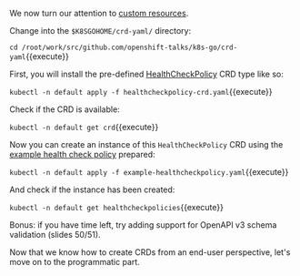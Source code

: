 We now turn our attention to [custom resources](https://kubernetes.io/docs/concepts/extend-kubernetes/api-extension/custom-resources/). 

Change into the `$K8SGOHOME/crd-yaml/` directory:

`cd /root/work/src/github.com/openshift-talks/k8s-go/crd-yaml`{{execute}}


First, you will install the pre-defined [HealthCheckPolicy](https://github.com/openshift-talks/k8s-go/blob/master/crd-yaml/healthcheckpolicy-crd.yaml) CRD type like so:

`kubectl -n default apply -f healthcheckpolicy-crd.yaml`{{execute}}

Check if the CRD is available:

`kubectl -n default get crd`{{execute}}

Now you can create an instance of this `HealthCheckPolicy` CRD using the [example health check policy](https://github.com/openshift-talks/k8s-go/blob/master/crd-yaml/example-healthcheckpolicy.yaml) prepared:

`kubectl -n default apply -f example-healthcheckpolicy.yaml`{{execute}}

And check if the instance has been created:

`kubectl -n default get healthcheckpolicies`{{execute}}

Bonus: if you have time left, try adding support for OpenAPI v3 schema validation (slides 50/51).

Now that we know how to create CRDs from an end-user perspective, let's move on to the programmatic part.